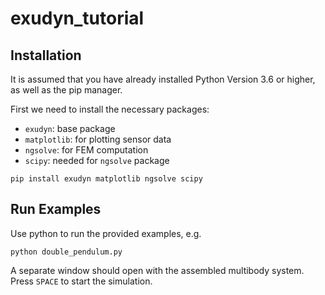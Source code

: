 # exudyn_tutorial

## Installation
It is assumed that you have already installed Python Version 3.6 or higher, as well as the pip manager.

First we need to install the necessary packages:
- `exudyn`: base package
- `matplotlib`: for plotting sensor data
- `ngsolve`: for FEM computation
- `scipy`: needed for `ngsolve` package
```
pip install exudyn matplotlib ngsolve scipy
```

## Run Examples
Use python to run the provided examples, e.g.
```
python double_pendulum.py
```
A separate window should open with the assembled multibody system. Press `SPACE` to start the simulation.